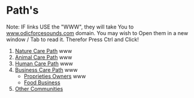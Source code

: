 # Path's

Note: IF links USE the "WWW", they will take You to www.odicforcesounds.com domain. You may wish to Open them in a new window / Tab to read it. Therefor Press Ctrl and Click!

1. [Nature Care Path](https://www.odicforcesounds.com/#/nature/care/path) www
2. [Animal Care Path](https://www.odicforcesounds.com/#/animal/care/path) www
3. [Human Care Path](https://www.odicforcesounds.com/#/human/care/path) www
4. [Business Care Path](https://www.odicforcesounds.com/#/business/care/path) www
    - [Proprieties Owners](https://www.odicforcesounds.com/#/business/care/path/proprieties) www
    - [Food Business]()
5. [Other Communities]()